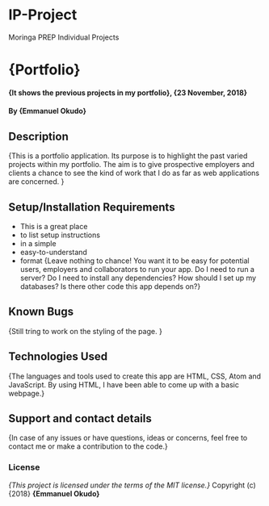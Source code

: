 # IP-Project
Moringa PREP Individual Projects
# {Portfolio}
#### {It shows the previous projects in my portfolio}, {23 November, 2018}
#### By **{Emmanuel Okudo}**
## Description
{This is a portfolio application. Its purpose is to highlight the past varied projects within my portfolio. The aim is to give prospective employers and clients a chance to see the kind of work that I do as far as web applications are concerned. }
## Setup/Installation Requirements
* This is a great place
* to list setup instructions
* in a simple
* easy-to-understand
* format
{Leave nothing to chance! You want it to be easy for potential users, employers and collaborators to run your app. Do I need to run a server? Do I need to install any dependencies? How should I set up my databases? Is there other code this app depends on?}
## Known Bugs
{Still tring to work on the styling of the page. }
## Technologies Used
{The languages and tools used to create this app are HTML, CSS, Atom and JavaScript. By using HTML, I have been able to come up with a basic webpage.}
## Support and contact details
{In case of any issues or have questions, ideas or concerns, feel free to contact me or make a contribution to the code.}
### License
*{This project is licensed under the terms of the MIT license.}*
Copyright (c) {2018} **{Emmanuel Okudo}**
